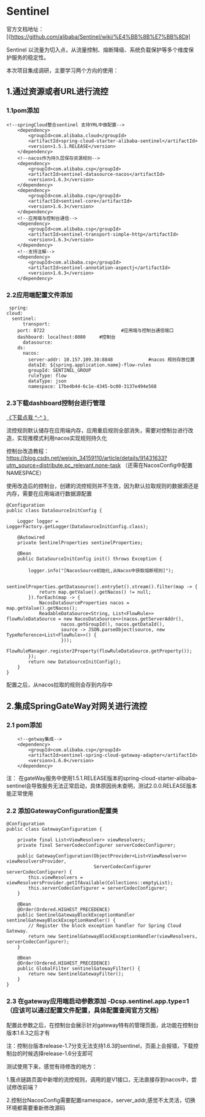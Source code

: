 # Sentinel

官方文档地址：[《https://github.com/alibaba/Sentinel/wiki/%E4%BB%8B%E7%BB%8D》]

Sentinel 以流量为切入点，从流量控制、熔断降级、系统负载保护等多个维度保护服务的稳定性。

本次项目集成调研，主要学习两个方向的使用：

## 1.通过资源或者URL进行流控
### 1.1pom添加
	<!--springCloud整合sentinel 支持YML中做配置-->
        <dependency>
            <groupId>com.alibaba.cloud</groupId>
            <artifactId>spring-cloud-starter-alibaba-sentinel</artifactId>
            <version>1.5.1.RELEASE</version>
        </dependency>
        <!--nacos作为持久层保存资源规则-->
        <dependency>
            <groupId>com.alibaba.csp</groupId>
            <artifactId>sentinel-datasource-nacos</artifactId>
            <version>1.6.3</version>
        </dependency>
        <dependency>
            <groupId>com.alibaba.csp</groupId>
            <artifactId>sentinel-core</artifactId>
            <version>1.6.3</version>
        </dependency>
        <!--应用端与控制台通信-->
        <dependency>
            <groupId>com.alibaba.csp</groupId>
            <artifactId>sentinel-transport-simple-http</artifactId>
            <version>1.6.3</version>
        </dependency>
        <!--支持注解-->
        <dependency>
            <groupId>com.alibaba.csp</groupId>
            <artifactId>sentinel-annotation-aspectj</artifactId>
            <version>1.6.3</version>
        </dependency>

### 2.2应用端配置文件添加
     spring:
	cloud:
	  sentinel:
	      transport:
		port: 8722					          #应用端与控制台通信端口
		dashboard: localhost:8080     #控制台
	      datasource:
		ds:
		  nacos:
		    server-addr: 10.157.109.30:8848				#nacos 规则存放位置
		    dataId: ${spring.application.name}-flow-rules
		    groupId: SENTINEL_GROUP
		    ruleType: flow
		    dataType: json
		    namespace: 17be4b44-6c1e-4345-bc00-3137e494e568



### 2.3下载dashboard控制台进行管理

[《下载点我 ^-^ 》](https://github.com/alibaba/Sentinel/tree/master/sentinel-dashboar346d)

流控规则默认储存在应用端内存，应用重启规则全部消失，需要对控制台进行改造，实现推模式利用nacos实现规则持久化

控制台改造教程：https://blog.csdn.net/weixin_34159110/article/details/91431633?utm_source=distribute.pc_relevant.none-task   （还需在NacosConfig中配置NAMESPACE）

使用改造后的控制台，创建的流控规则并不生效，因为默认拉取规则的数据源还是内存，需要在应用端进行数据源配置

```
@Configuration
public class DataSourceInitConfig {

    Logger logger = LoggerFactory.getLogger(DataSourceInitConfig.class);

    @Autowired
    private SentinelProperties sentinelProperties;

    @Bean
    public DataSourceInitConfig init() throws Exception {

        logger.info("[NacosSource初始化,从Nacos中获取熔断规则]");

        sentinelProperties.getDatasource().entrySet().stream().filter(map -> {
            return map.getValue().getNacos() != null;
        }).forEach(map -> {
            NacosDataSourceProperties nacos = map.getValue().getNacos();
            ReadableDataSource<String, List<FlowRule>> flowRuleDataSource = new NacosDataSource<>(nacos.getServerAddr(),
                    nacos.getGroupId(), nacos.getDataId(),
                    source -> JSON.parseObject(source, new TypeReference<List<FlowRule>>() {
                    }));
            FlowRuleManager.register2Property(flowRuleDataSource.getProperty());
        });
        return new DataSourceInitConfig();
    }
}
```
配置之后，从nacos拉取的规则会存到内存中


## 2.集成SpringGateWay对网关进行流控

### 2.1 pom添加
	    <!--getway集成-->
		<dependency>
			<groupId>com.alibaba.csp</groupId>
			<artifactId>sentinel-spring-cloud-gateway-adapter</artifactId>
			<version>1.6.0</version>
		</dependency>

注： 在gateWay服务中使用1.5.1.RELEASE版本的spring-cloud-starter-alibaba-sentinel会导致服务无法正常启动，具体原因尚未查明，测试2.0.0.RELEASE版本能正常使用

### 2.2 添加GatewayConfiguration配置类
```
@Configuration
public class GatewayConfiguration {

    private final List<ViewResolver> viewResolvers;
    private final ServerCodecConfigurer serverCodecConfigurer;

    public GatewayConfiguration(ObjectProvider<List<ViewResolver>> viewResolversProvider,
                                ServerCodecConfigurer serverCodecConfigurer) {
        this.viewResolvers = viewResolversProvider.getIfAvailable(Collections::emptyList);
        this.serverCodecConfigurer = serverCodecConfigurer;
    }

    @Bean
    @Order(Ordered.HIGHEST_PRECEDENCE)
    public SentinelGatewayBlockExceptionHandler sentinelGatewayBlockExceptionHandler() {
        // Register the block exception handler for Spring Cloud Gateway.
        return new SentinelGatewayBlockExceptionHandler(viewResolvers, serverCodecConfigurer);
    }

    @Bean
    @Order(Ordered.HIGHEST_PRECEDENCE)
    public GlobalFilter sentinelGatewayFilter() {
        return new SentinelGatewayFilter();
    }
}
```
### 2.3 在gateway应用端启动参数添加 -Dcsp.sentinel.app.type=1（应该可以通过配置文件配置，具体配置查阅官方文档）

配置此参数之后，在控制台会展示针对gateway特有的管理页面，此功能在控制台版本1.6.3之后才有

注：控制台版本release-1.7分支无法支持1.6.3的sentinel，页面上会报错，下载控制台的时候选择release-1.6分支即可



测试使用下来，感觉有待修改的地方：

1.簇点链路页面中新增的流控规则，调用的是V1接口，无法直接存到nacos中，尝试修改前端？

2.控制台NacosConfig需要配置namespace，server_addr,感觉不太灵活，切换环境都需要重新修改源码
